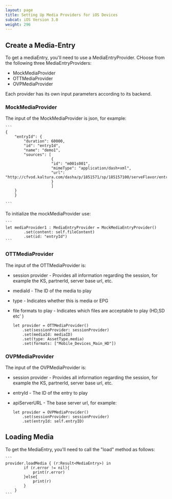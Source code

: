 ```yaml
---
layout: page
title: Setting Up Media Providers for iOS Devices
subcat: iOS Version 3.0
weight: 296
---
```


## Create a Media-Entry 

To get a mediaEntry, you'll need to use a MediaEntryProvider. CHoose from the following three MediaEntryProviders:

* MockMediaProvider
* OTTMediaProvider
* OVPMediaProvider

Each provider has its own input parameters according to its backend.

### MockMediaProvider  

The input of the MockMediaProvider is json, for example:

	```
	{
        "entryId": {
            "duration": 60000,
            "id": "entryId",
            "name": "demo1",
            "sources": [
                        {
                        "id": "m001s001",
                        "mimeType": "application/dash+xml",
                        "url": 	"http://cfvod.kaltura.com/dasha/p/1851571/sp/185157100/serveFlavor/entryId/0_pl5lbfo0/v/2/flavorId/0_,zwq3l44r,otmaqpnf,ywkmqnkg,/forceproxy/true/name/a.mp4.urlset/manifest.mpd"
                        }
                        ]
        }
		}

	```

To initialize the mockMediaProvider use:

	```
 	let mediaProvider1 : MediaEntryProvider = MockMediaEntryProvider()
            .set(content: self.fileContent)
            .set(id: "entryId")
	```



### OTTMediaProvider

The input of the OTTMediaProvider is:

* session provider - Provides all information regarding the session, for example the KS, partnerId, server base url, etc. 
* mediaId - The ID of the media to play
* type - Indicates whether this is media or EPG
* file formats to play - Indicates which files are acceptable to play (HD,SD etc' )

	```
	let provider = OTTMediaProvider()
        .set(sessionProvider: sessionProvider)
        .set(mediaId: mediaID)
        .set(type: AssetType.media)
        .set(formats: ["Mobile_Devices_Main_HD"])
	```

### OVPMediaProvider

The input of the OVPMediaProvider is:

* session provider - Provides all information regarding the session, for example the KS, partnerId, server base url, etc.
* entryId - The ID of the entry to play
* apiServerURL - The base server url, for example: 
 
	```
	let provider = OVPMediaProvider()
        .set(sessionProvider: sessionProvider)
        .set(entryId: self.entryID)
	```


## Loading Media  

To get the MediaEntry, you'll need to call the "load" method as follows:

	```
 	provider.loadMedia { (r:Result<MediaEntry>) in
            if (r.error != nil){
                print(r.error)
            }else{
                print(r)
            }
        }
	```
	



